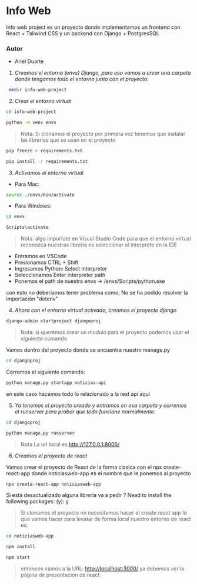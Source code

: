 # Info Web

Info web project es un proyecto donde implementamos un frontend con React + Tailwind CSS y un backend con Django + PostgresSQL

### Autor

- Ariel Duarte

1. _Creamos el entorno (envs) Django, para eso vamos a crear una carpeta donde tengamos todo el entorno junto con el proyecto:_

```bash
 mkdir info-web-project
```

2. _Crear el entorno virtual_

```bash
cd info-web-project
```

```bash
python -m venv envs
```

> Nota: Si clonamos el proyecto por primera vez tenemos que instalar las librerias que se usan en el proyecto

```bash
pip freeze > requirements.txt
```

```bash
pip install -r requirements.txt
```

3. _Activamos el entorno virtual_

- Para Mac:

```bash
source ./envs/bin/activate
```

- Para Windows:

```bash
cd envs
```

```bash
Scripts\activate
```

> Nota: algo importate en Visual Studio Code para que el entorno virtual reconozca nuestras libreria es seleccionar el interprete en la IDE

- Entramos en VSCode
- Presionamos CTRL + Shift
- Ingresamos Python: Select Interpreter
- Seleccionamos Enter interpreter path
- Ponemos el path de nuestro envs -> /envs/Scripts/python.exe

con esto no deberiamos tener problema como; No se ha podido resolver la importación "dotenv"

4. _Ahora con el entorno virtual activado, creamos el proyecto django_

```bash
django-admin startproject djangoproj
```

> Nota: si queremos crear un modulo para el proyecto podemos usar el siguiente comando

Vamos dentro del proyecto donde se encuentra nuestro manage.py

```bash
cd djangoproj
```

Corremos el siguiente comando:

```bash
python manage.py startapp noticias-api
```

en este caso hacemos todo lo relacionado a la rest api aqui

5. _Ya tenemos el proyecto creado y entramos en esa carpeta y corremos el runserver para probar que todo funcione normalmente:_

```bash
cd djangoproj
```

```bash
python manage.py runserver
```

> Nota La url local es http://127.0.0.1:8000/

6. _Creamos el proyecto de react_

Vamos crear el proyecto de React de la forma clasica con el npx create-react-app donde noticiasweb-app es el nombre que le ponemos al proyecto

```bash
npx create-react-app noticiasweb-app
```

Si está desactualizado alguna librería va a pedir ? Need to install the following packages: (y): y

> Si clonamos el proyecto no necesitamos hacer el create react app lo que vamos hacer para levatar de forma local nuestro entorno de react es:

```bash
cd noticiasweb-app
```

```bash
npm install
```

```bash
npm start
```

> entonces vamos a la URL: [http://localhost:3000/](http://localhost:3000/) ya debemos ver la página de presentación de react:
